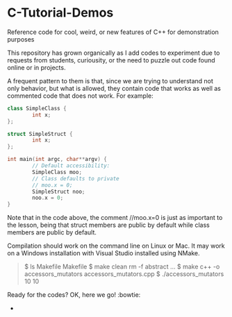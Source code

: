 # C-Tutorial-Demos
Reference code for cool, weird, or new features of C++ for demonstration purposes

This repository has grown organically as I add codes to experiment due to requests from students, curiousity, or the need to puzzle out code found online or in projects.

A frequent pattern to them is that, since we are trying to understand not only behavior, but what is allowed, they contain code that works as well as commented code that does not work. For example:

```c++
class SimpleClass {
        int x;
};

struct SimpleStruct {
        int x;
};

int main(int argc, char**argv) {
        // Default accessibility:
        SimpleClass moo;
        // Class defaults to private    
        // moo.x = 0;
        SimpleStruct noo;
        noo.x = 0;
}
```

Note that in the code above, the comment //moo.x=0 is just as important to the lesson, being that struct members are public by default while class members are public by default.

Compilation should work on the command line on Linux or Mac. It may work on a Windows installation with Visual Studio installed using NMake.
> $ ls Makefile 
> Makefile
> $ make clean
> rm -f abstract ...
> $ make
> c++ -o accessors_mutators accessors_mutators.cpp
> $ ./accessors_mutators 
> 10
> 10

Ready for the codes? OK, here we go! :bowtie:

* 
